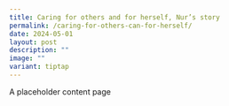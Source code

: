 ```yaml
---
title: Caring for others and for herself, Nur’s story
permalink: /caring-for-others-can-for-herself/
date: 2024-05-01
layout: post
description: ""
image: ""
variant: tiptap
---
```

<p>A placeholder content page</p>